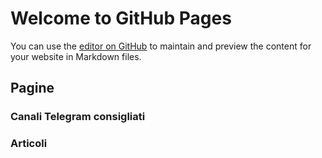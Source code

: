# Welcome to GitHub Pages

You can use the [editor on GitHub](https://github.com/Informatica4u/website/edit/gh-pages/index.md) to maintain and preview the content for your website in Markdown files.

## Pagine
### Canali Telegram consigliati
### Articoli
